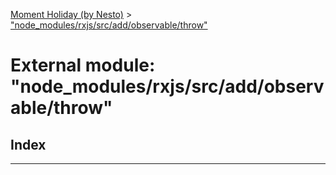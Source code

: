 [Moment Holiday (by Nesto)](../README.md) > ["node_modules/rxjs/src/add/observable/throw"](../modules/_node_modules_rxjs_src_add_observable_throw_.md)

# External module: "node_modules/rxjs/src/add/observable/throw"

## Index

---

